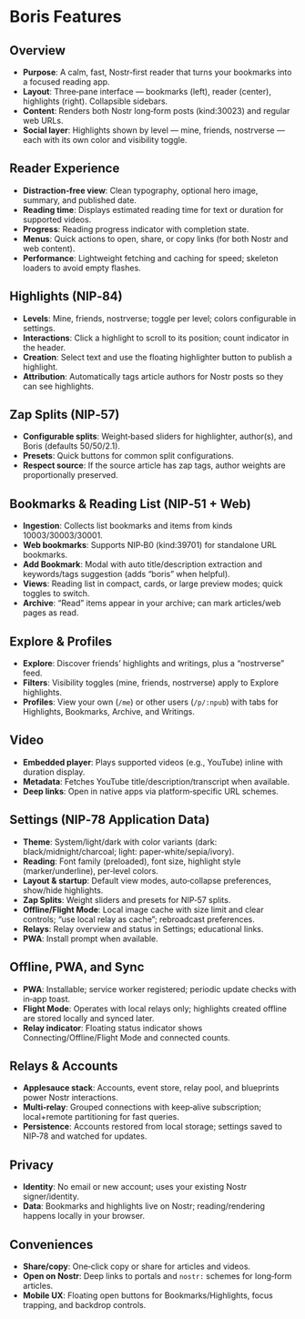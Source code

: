 # Boris Features
## Overview

- **Purpose**: A calm, fast, Nostr‑first reader that turns your bookmarks into a focused reading app.
- **Layout**: Three‑pane interface — bookmarks (left), reader (center), highlights (right). Collapsible sidebars.
- **Content**: Renders both Nostr long‑form posts (kind:30023) and regular web URLs.
- **Social layer**: Highlights shown by level — mine, friends, nostrverse — each with its own color and visibility toggle.

## Reader Experience

- **Distraction‑free view**: Clean typography, optional hero image, summary, and published date.
- **Reading time**: Displays estimated reading time for text or duration for supported videos.
- **Progress**: Reading progress indicator with completion state.
- **Menus**: Quick actions to open, share, or copy links (for both Nostr and web content).
- **Performance**: Lightweight fetching and caching for speed; skeleton loaders to avoid empty flashes.

## Highlights (NIP‑84)

- **Levels**: Mine, friends, nostrverse; toggle per level; colors configurable in settings.
- **Interactions**: Click a highlight to scroll to its position; count indicator in the header.
- **Creation**: Select text and use the floating highlighter button to publish a highlight.
- **Attribution**: Automatically tags article authors for Nostr posts so they can see highlights.

## Zap Splits (NIP‑57)

- **Configurable splits**: Weight‑based sliders for highlighter, author(s), and Boris (defaults 50/50/2.1).
- **Presets**: Quick buttons for common split configurations.
- **Respect source**: If the source article has zap tags, author weights are proportionally preserved.

## Bookmarks & Reading List (NIP‑51 + Web)

- **Ingestion**: Collects list bookmarks and items from kinds 10003/30003/30001.
- **Web bookmarks**: Supports NIP‑B0 (kind:39701) for standalone URL bookmarks.
- **Add Bookmark**: Modal with auto title/description extraction and keywords/tags suggestion (adds “boris” when helpful).
- **Views**: Reading list in compact, cards, or large preview modes; quick toggles to switch.
- **Archive**: “Read” items appear in your archive; can mark articles/web pages as read.

## Explore & Profiles

- **Explore**: Discover friends’ highlights and writings, plus a “nostrverse” feed.
- **Filters**: Visibility toggles (mine, friends, nostrverse) apply to Explore highlights.
- **Profiles**: View your own (`/me`) or other users (`/p/:npub`) with tabs for Highlights, Bookmarks, Archive, and Writings.

## Video

- **Embedded player**: Plays supported videos (e.g., YouTube) inline with duration display.
- **Metadata**: Fetches YouTube title/description/transcript when available.
- **Deep links**: Open in native apps via platform‑specific URL schemes.

## Settings (NIP‑78 Application Data)

- **Theme**: System/light/dark with color variants (dark: black/midnight/charcoal; light: paper‑white/sepia/ivory).
- **Reading**: Font family (preloaded), font size, highlight style (marker/underline), per‑level colors.
- **Layout & startup**: Default view modes, auto‑collapse preferences, show/hide highlights.
- **Zap Splits**: Weight sliders and presets for NIP‑57 splits.
- **Offline/Flight Mode**: Local image cache with size limit and clear controls; “use local relay as cache”; rebroadcast preferences.
- **Relays**: Relay overview and status in Settings; educational links.
- **PWA**: Install prompt when available.

## Offline, PWA, and Sync

- **PWA**: Installable; service worker registered; periodic update checks with in‑app toast.
- **Flight Mode**: Operates with local relays only; highlights created offline are stored locally and synced later.
- **Relay indicator**: Floating status indicator shows Connecting/Offline/Flight Mode and connected counts.

## Relays & Accounts

- **Applesauce stack**: Accounts, event store, relay pool, and blueprints power Nostr interactions.
- **Multi‑relay**: Grouped connections with keep‑alive subscription; local+remote partitioning for fast queries.
- **Persistence**: Accounts restored from local storage; settings saved to NIP‑78 and watched for updates.

## Privacy

- **Identity**: No email or new account; uses your existing Nostr signer/identity.
- **Data**: Bookmarks and highlights live on Nostr; reading/rendering happens locally in your browser.

## Conveniences

- **Share/copy**: One‑click copy or share for articles and videos.
- **Open on Nostr**: Deep links to portals and `nostr:` schemes for long‑form articles.
- **Mobile UX**: Floating open buttons for Bookmarks/Highlights, focus trapping, and backdrop controls.

